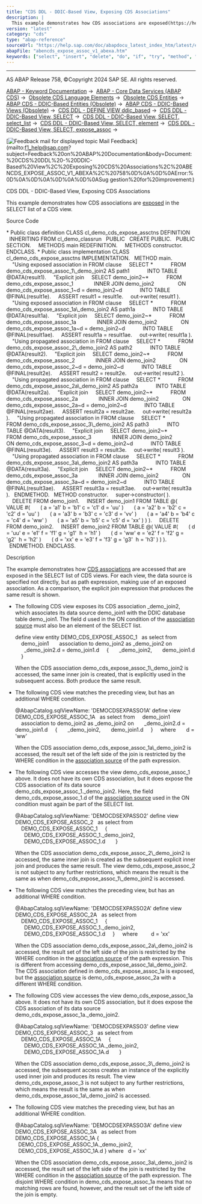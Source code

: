 ```yaml
---
title: "CDS DDL - DDIC-Based View, Exposing CDS Associations"
description: |
  This example demonstrates how CDS associations are exposed(https://help.sap.com/doc/abapdocu_latest_index_htm/latest/en-US/abencds_select_list_association_v1.htm) in the SELECT list of a CDS view. Source Code  Public class definition CLASS cl_demo_cds_expose_assctns DEFINITION INHERITING FRO
version: "latest"
category: "cds"
type: "abap-reference"
sourceUrl: "https://help.sap.com/doc/abapdocu_latest_index_htm/latest/en-US/abencds_expose_assoc_v1_abexa.htm"
abapFile: "abencds_expose_assoc_v1_abexa.htm"
keywords: ["select", "insert", "delete", "do", "if", "try", "method", "class", "data", "abencds", "expose", "assoc", "abexa"]
---
```


* * *

AS ABAP Release 758, ©Copyright 2024 SAP SE. All rights reserved.

[ABAP - Keyword Documentation](https://help.sap.com/doc/abapdocu_latest_index_htm/latest/en-US/abenabap.htm) →  [ABAP - Core Data Services (ABAP CDS)](https://help.sap.com/doc/abapdocu_latest_index_htm/latest/en-US/abencds.htm) →  [Obsolete CDS Language Elements](https://help.sap.com/doc/abapdocu_latest_index_htm/latest/en-US/abencds_obsolete.htm) →  [Obsolete CDS Entities](https://help.sap.com/doc/abapdocu_latest_index_htm/latest/en-US/abencds_entities_obsolete.htm) →  [ABAP CDS - DDIC-Based Entities (Obsolete)](https://help.sap.com/doc/abapdocu_latest_index_htm/latest/en-US/abencds_ddic_entity.htm) →  [ABAP CDS - DDIC-Based Views (Obsolete)](https://help.sap.com/doc/abapdocu_latest_index_htm/latest/en-US/abencds_v1_views.htm) →  [CDS DDL - DEFINE VIEW ddic\_based](https://help.sap.com/doc/abapdocu_latest_index_htm/latest/en-US/abencds_define_view_v1.htm) →  [CDS DDL - DDIC-Based View, SELECT](https://help.sap.com/doc/abapdocu_latest_index_htm/latest/en-US/abencds_select_statement_v1.htm) →  [CDS DDL - DDIC-Based View, SELECT, select\_list](https://help.sap.com/doc/abapdocu_latest_index_htm/latest/en-US/abencds_select_list_v1.htm) →  [CDS DDL - DDIC-Based View, SELECT, element](https://help.sap.com/doc/abapdocu_latest_index_htm/latest/en-US/abencds_select_list_entry_v1.htm) →  [CDS DDL - DDIC-Based View, SELECT, expose\_assoc](https://help.sap.com/doc/abapdocu_latest_index_htm/latest/en-US/abencds_select_list_association_v1.htm) → 

 [![](Mail.gif?object=Mail.gif "Feedback mail for displayed topic") Mail Feedback](mailto:f1_help@sap.com?subject=Feedback%20on%20ABAP%20Documentation&body=Document:%20CDS%20DDL%20-%20DDIC-Based%20View%2C%20Exposing%20CDS%20Associations%2C%20ABENCDS_EXPOSE_ASSOC_V1_ABEXA%2C%20758%0D%0A%0D%0AError:%0D%0A%0D%0A%0D%0A%0D%0ASug
gestion%20for%20improvement:)

CDS DDL - DDIC-Based View, Exposing CDS Associations

This example demonstrates how CDS associations are [exposed](https://help.sap.com/doc/abapdocu_latest_index_htm/latest/en-US/abencds_select_list_association_v1.htm) in the SELECT list of a CDS view.

Source Code   

\* Public class definition
CLASS cl\_demo\_cds\_expose\_assctns DEFINITION
  INHERITING FROM cl\_demo\_classrun
  PUBLIC
  CREATE PUBLIC.
  PUBLIC SECTION.
    METHODS main REDEFINITION.
    METHODS constructor.
ENDCLASS.
\* Public class implementation
CLASS cl\_demo\_cds\_expose\_assctns IMPLEMENTATION.
  METHOD main.
    "Using exposed association in FROM clause
    SELECT \*
           FROM demo\_cds\_expose\_assoc\_1\\\_demo\_join2 AS path1
           INTO TABLE @DATA(result1).
    "Explicit join
    SELECT demo\_join2~\*
           FROM demo\_cds\_expose\_assoc\_1
             INNER JOIN demo\_join2
               ON demo\_cds\_expose\_assoc\_1~d = demo\_join2~d
           INTO TABLE @FINAL(result1e).
    ASSERT result1 = result1e.
    out->write( result1 ).
    "Using exposed association in FROM clause
    SELECT \*
           FROM demo\_cds\_expose\_assoc\_1a\\\_demo\_join2 AS path1a
           INTO TABLE @DATA(result1a).
    "Explicit join
    SELECT demo\_join2~\*
           FROM demo\_cds\_expose\_assoc\_1a
             INNER JOIN demo\_join2
               ON demo\_cds\_expose\_assoc\_1a~d = demo\_join2~d
           INTO TABLE @FINAL(result1ae).
    ASSERT result1a = result1ae.
    out->write( result1a ).
    "Using propagated association in FROM clause
    SELECT \*
           FROM demo\_cds\_expose\_assoc\_2\\\_demo\_join2 AS path2
           INTO TABLE @DATA(result2).
    "Explicit join
    SELECT demo\_join2~\*
           FROM demo\_cds\_expose\_assoc\_2
             INNER JOIN demo\_join2
               ON demo\_cds\_expose\_assoc\_2~d = demo\_join2~d
           INTO TABLE @FINAL(result2e).
    ASSERT result2 = result2e.
    out->write( result2 ).
    "Using propagated association in FROM clause
    SELECT \*
           FROM demo\_cds\_expose\_assoc\_2a\\\_demo\_join2 AS path2a
           INTO TABLE @DATA(result2a).
    "Explicit join
    SELECT demo\_join2~\*
           FROM demo\_cds\_expose\_assoc\_2a
             INNER JOIN demo\_join2
               ON demo\_cds\_expose\_assoc\_2a~d = demo\_join2~d
           INTO TABLE @FINAL(result2ae).
    ASSERT result2a = result2ae.
    out->write( result2a ).
    "Using propagated association in FROM clause
    SELECT \*
           FROM demo\_cds\_expose\_assoc\_3\\\_demo\_join2 AS path3
           INTO TABLE @DATA(result3).
    "Explicit join
    SELECT demo\_join2~\*
           FROM demo\_cds\_expose\_assoc\_3
             INNER JOIN demo\_join2
               ON demo\_cds\_expose\_assoc\_3~d = demo\_join2~d
           INTO TABLE @FINAL(result3e).
    ASSERT result3 = result3e.
    out->write( result3 ).
    "Using propagated association in FROM clause
    SELECT \*
           FROM demo\_cds\_expose\_assoc\_3a\\\_demo\_join2 AS path3a
           INTO TABLE @DATA(result3a).
    "Explicit join
    SELECT demo\_join2~\*
           FROM demo\_cds\_expose\_assoc\_3a
             INNER JOIN demo\_join2
               ON demo\_cds\_expose\_assoc\_3a~d = demo\_join2~d
           INTO TABLE @FINAL(result3ae).
    ASSERT result3a = result3ae.
    out->write( result3a ).
  ENDMETHOD.
  METHOD constructor.
    super->constructor( ).
    DELETE FROM demo\_join1.
    INSERT demo\_join1 FROM TABLE @( VALUE #(
      ( a = 'a1' b = 'b1' c = 'c1' d = 'uu' )
      ( a = 'a2' b = 'b2' c = 'c2' d = 'uu' )
      ( a = 'a3' b = 'b3' c = 'c3' d = 'vv' )
      ( a = 'a4' b = 'b4' c = 'c4' d = 'ww' )
      ( a = 'a5' b = 'b5' c = 'c5' d = 'xx' ) ) ).
    DELETE FROM demo\_join2.
    INSERT demo\_join2 FROM TABLE @( VALUE #(
      ( d = 'uu' e = 'e1' f = 'f1' g = 'g1'  h = 'h1' )
      ( d = 'ww' e = 'e2' f = 'f2' g = 'g2'  h = 'h2' )
      ( d = 'xx' e = 'e3' f = 'f3' g = 'g3'  h = 'h3' ) ) ).
  ENDMETHOD.
ENDCLASS.

Description   

The example demonstrates how [CDS associations](https://help.sap.com/doc/abapdocu_latest_index_htm/latest/en-US/abencds_association_glosry.htm "Glossary Entry") are accessed that are exposed in the SELECT list of CDS views. For each view, the data source is specified not directly, but as path expression, making use of an exposed association. As a comparison, the explicit join expression that produces the same result is shown.

-   The following CDS view exposes its CDS association \_demo\_join2, which associates its data source demo\_join1 with the DDIC database table demo\_join1. The field d used in the ON condition of the [association source](https://help.sap.com/doc/abapdocu_latest_index_htm/latest/en-US/abenassociation_source_glosry.htm "Glossary Entry") must also be an element of the SELECT list.
    
    define view entity DEMO\_CDS\_EXPOSE\_ASSOC\_1
      as select from
        demo\_join1  
        association to demo\_join2 as \_demo\_join2 on
          \_demo\_join2.d = demo\_join1.d
        {
          \_demo\_join2,
          demo\_join1.d
        }
    
    When the CDS association demo\_cds\_expose\_assoc\_1\\\_demo\_join2 is accessed, the same inner join is created, that is explicitly used in the subsequent access. Both produce the same result.
    
-   The following CDS view matches the preceding view, but has an additional WHERE condition.
    
    @AbapCatalog.sqlViewName: 'DEMOCDSEXPASSO1A'
    define view DEMO\_CDS\_EXPOSE\_ASSOC\_1A
      as select from
        demo\_join1
        association to demo\_join2 as \_demo\_join2 on
          \_demo\_join2.d = demo\_join1.d
        {
          \_demo\_join2,
          demo\_join1.d
        }
        where
          d = 'ww'
    
    When the CDS association demo\_cds\_expose\_assoc\_1a\\\_demo\_join2 is accessed, the result set of the left side of the join is restricted by the WHERE condition in the [association source](https://help.sap.com/doc/abapdocu_latest_index_htm/latest/en-US/abenassociation_source_glosry.htm "Glossary Entry") of the path expression.
    
-   The following CDS view accesses the view demo\_cds\_expose\_assoc\_1 above. It does not have its own CDS association, but it does expose the CDS association of its data source demo\_cds\_expose\_assoc\_1.\_demo\_join2. Here, the field demo\_cds\_expose\_assoc\_1.d of the [association source](https://help.sap.com/doc/abapdocu_latest_index_htm/latest/en-US/abenassociation_source_glosry.htm "Glossary Entry") used in the ON condition must again be part of the SELECT list.
    
    @AbapCatalog.sqlViewName: 'DEMOCDSEXPASSO2'
    define view DEMO\_CDS\_EXPOSE\_ASSOC\_2
      as select from
        DEMO\_CDS\_EXPOSE\_ASSOC\_1
        {
          DEMO\_CDS\_EXPOSE\_ASSOC\_1.\_demo\_join2,
          DEMO\_CDS\_EXPOSE\_ASSOC\_1.d  
        }
    
    When the CDS association demo\_cds\_expose\_assoc\_2\\\_demo\_join2 is accessed, the same inner join is created as the subsequent explicit inner join and produces the same result. The view demo\_cds\_expose\_assoc\_2 is not subject to any further restrictions, which means the result is the same as when demo\_cds\_expose\_assoc\_1\\\_demo\_join2 is accessed.
    
-   The following CDS view matches the preceding view, but has an additional WHERE condition.
    
    @AbapCatalog.sqlViewName: 'DEMOCDSEXPASSO2A'
    define view DEMO\_CDS\_EXPOSE\_ASSOC\_2A
      as select from
        DEMO\_CDS\_EXPOSE\_ASSOC\_1
        {
          DEMO\_CDS\_EXPOSE\_ASSOC\_1.\_demo\_join2,
          DEMO\_CDS\_EXPOSE\_ASSOC\_1.d
        }
        where  
          d = 'xx'
    
    When the CDS association demo\_cds\_expose\_assoc\_2a\\\_demo\_join2 is accessed, the result set of the left side of the join is restricted by the WHERE condition in the [association source](https://help.sap.com/doc/abapdocu_latest_index_htm/latest/en-US/abenassociation_source_glosry.htm "Glossary Entry") of the path expression. This is different from accessing demo\_cds\_expose\_assoc\_1a\\\_demo\_join2. The CDS association defined in demo\_cds\_expose\_assoc\_1a is exposed, but the [association source](https://help.sap.com/doc/abapdocu_latest_index_htm/latest/en-US/abenassociation_source_glosry.htm "Glossary Entry") is demo\_cds\_expose\_assoc\_2a with a different WHERE condition.
    
-   The following CDS view accesses the view demo\_cds\_expose\_assoc\_1a above. It does not have its own CDS association, but it does expose the CDS association of its data source demo\_cds\_expose\_assoc\_1a.\_demo\_join2.
    
    @AbapCatalog.sqlViewName: 'DEMOCDSEXPASSO3'
    define view DEMO\_CDS\_EXPOSE\_ASSOC\_3
      as select from
        DEMO\_CDS\_EXPOSE\_ASSOC\_1A
        {
          DEMO\_CDS\_EXPOSE\_ASSOC\_1A.\_demo\_join2,
          DEMO\_CDS\_EXPOSE\_ASSOC\_1A.d  
        }
    
    When the CDS association demo\_cds\_expose\_assoc\_3\\\_demo\_join2 is accessed, the subsequent access creates an instance of the explicitly used inner join and produces its result. The view demo\_cds\_expose\_assoc\_3 is not subject to any further restrictions, which means the result is the same as when demo\_cds\_expose\_assoc\_1a\\\_demo\_join2 is accessed.
    
-   The following CDS view matches the preceding view, but has an additional WHERE condition.
    
    @AbapCatalog.sqlViewName: 'DEMOCDSEXPASSO3A'
    define view DEMO\_CDS\_EXPOSE\_ASSOC\_3A
      as select from DEMO\_CDS\_EXPOSE\_ASSOC\_1A
    {
      DEMO\_CDS\_EXPOSE\_ASSOC\_1A.\_demo\_join2,
      DEMO\_CDS\_EXPOSE\_ASSOC\_1A.d
    }
    where
      d = 'xx'
    
    When the CDS association demo\_cds\_expose\_assoc\_3a\\\_demo\_join2 is accessed, the result set of the left side of the join is restricted by the WHERE condition in the [association source](https://help.sap.com/doc/abapdocu_latest_index_htm/latest/en-US/abenassociation_source_glosry.htm "Glossary Entry") of the path expression. The disjoint WHERE condition in demo\_cds\_expose\_assoc\_1a means that no matching rows are found, however, and the result set of the left side of the join is empty.
